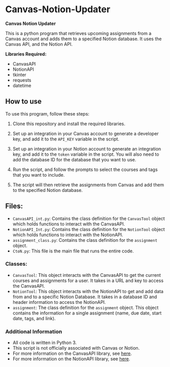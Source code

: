 # Canvas-Notion-Updater

**Canvas Notion Updater**

This is a python program that retrieves upcoming assignments from a Canvas account and adds them to a specified Notion database. It uses the Canvas API, and the Notion API.

**Libraries Required:**

- CanvasAPI
- NotionAPI
- tkinter
- requests
- datetime

## How to use

To use this program, follow these steps:

1. Clone this repository and install the required libraries.

2. Set up an integration in your Canvas account to generate a developer key, and add it to the `API_KEY` variable in the script.

3. Set up an integration in your Notion account to generate an integration key, and add it to the `token` variable in the script. You will also need to add the database ID for the database that you want to use.

4. Run the script, and follow the prompts to select the courses and tags that you want to include.

5. The script will then retrieve the assignments from Canvas and add them to the specified Notion database.

## Files:

* `CanvasAPI_int.py`: Contains the class definition for the `CanvasTool` object which holds functions to interact with the CanvasAPI.
* `NotionAPI_Int.py`: Contains the class definition for the `NotionTool` object which holds functions to interact with the NotionAPI.
* `assignment_class.py`: Contains the class definition for the `assignment` object.
* `CtoN.py`: This file is the main file that runs the entire code.

### Classes:

* `CanvasTool`: This object interacts with the CanvasAPI to get the current courses and assignments for a user. It takes in a URL and key to access the CanvasAPI.
* `NotionTool`: This object interacts with the NotionAPI to get and add data from and to a specific Notion Database. It takes in a database ID and header information to access the NotionAPI.
* `assignment`: The class definition for the `assignment` object. This object contains the information for a single assignment (name, due date, start date, tags, and link). 

### Additional Information

- All code is written in Python 3.
- This script is not officially associated with Canvas or Notion.
- For more information on the CanvasAPI library, see [here](https://github.com/ucfopen/canvasapi).
- For more information on the NotionAPI library, see [here](https://developers.notion.com/docs/getting-started). 

